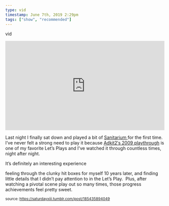 ```yaml
---
type: vid
timestamp: June 7th, 2019 2:29pm
tags: ["show", "recommended"]
---
```

vid
<iframe width="500" height="281"  id="youtube_iframe" src="https://www.youtube.com/embed/kaPgQrw_Ywk?feature=oembed&amp;enablejsapi=1&amp;origin=http://safe.txmblr.com&amp;wmode=opaque" frameborder="0" allow="accelerometer; autoplay; clipboard-write; encrypted-media; gyroscope; picture-in-picture" allowfullscreen></iframe>                    
                                            
Last night I finally sat down and played a bit of <a href="https://www.gog.com/game/sanitarium" target="_blank">Sanitarium </a>for the first time.  I’ve never felt a strong need to play it because <a href="https://www.youtube.com/playlist?list=PLE50D27DF4F83907F" target="_blank">Adkit2′s 2009 playthrough</a> is one of my favorite Let’s Plays and I've watched it through countless times, night after night.

It’s definitely an interesting experience 

feeling through the clunky hit boxes for myself 10 years later, and finding little details that I didn’t pay attention to in the Let’s Play.  Plus, after watching a pivotal scene play out so many times, those progress achievements feel pretty sweet.
 
                                                    
<small>source: https://saturdayxiii.tumblr.com/post/185435894049</small>